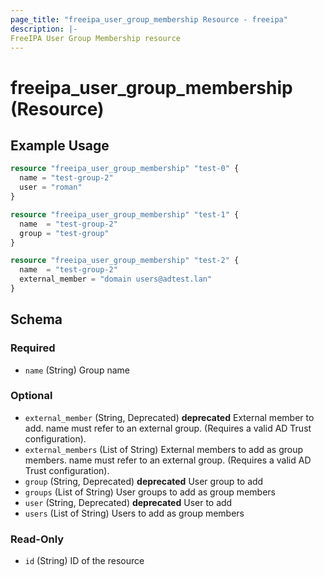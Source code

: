 ```yaml
---
page_title: "freeipa_user_group_membership Resource - freeipa"
description: |-
FreeIPA User Group Membership resource
---
```


# freeipa_user_group_membership (Resource)



## Example Usage

```terraform
resource "freeipa_user_group_membership" "test-0" {
  name = "test-group-2"
  user = "roman"
}

resource "freeipa_user_group_membership" "test-1" {
  name  = "test-group-2"
  group = "test-group"
}

resource "freeipa_user_group_membership" "test-2" {
  name  = "test-group-2"
  external_member = "domain users@adtest.lan"
}
```




<!-- schema generated by tfplugindocs -->
## Schema

### Required

- `name` (String) Group name

### Optional

- `external_member` (String, Deprecated) **deprecated** External member to add. name must refer to an external group. (Requires a valid AD Trust configuration).
- `external_members` (List of String) External members to add as group members. name must refer to an external group. (Requires a valid AD Trust configuration).
- `group` (String, Deprecated) **deprecated** User group to add
- `groups` (List of String) User groups to add as group members
- `user` (String, Deprecated) **deprecated** User to add
- `users` (List of String) Users to add as group members

### Read-Only

- `id` (String) ID of the resource
